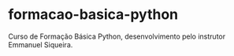 # formacao-basica-python
Curso de Formação Básica Python, desenvolvimento pelo instrutor Emmanuel Siqueira.
